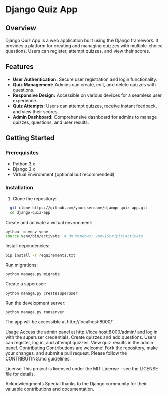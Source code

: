 # Django Quiz App

## Overview

Django Quiz App is a web application built using the Django framework. It provides a platform for creating and managing quizzes with multiple-choice questions. Users can register, attempt quizzes, and view their scores.

## Features

- **User Authentication:** Secure user registration and login functionality.
- **Quiz Management:** Admins can create, edit, and delete quizzes with questions.
- **Responsive Design:** Accessible on various devices for a seamless user experience.
- **Quiz Attempts:** Users can attempt quizzes, receive instant feedback, and view their scores.
- **Admin Dashboard:** Comprehensive dashboard for admins to manage quizzes, questions, and user results.

## Getting Started

### Prerequisites

- Python 3.x
- Django 3.x
- Virtual Environment (optional but recommended)

### Installation

1. Clone the repository:

 ```bash
   git clone https://github.com/yourusername/django-quiz-app.git
   cd django-quiz-app
  ```
Create and activate a virtual environment:

```bash
python -m venv venv
source venv/bin/activate  # On Windows: venv\Scripts\activate
```
Install dependencies:

```bash
pip install -r requirements.txt
```
Run migrations:

```bash
python manage.py migrate
```
Create a superuser:

```bash
python manage.py createsuperuser
```
Run the development server:

```bash
python manage.py runserver
```
The app will be accessible at http://localhost:8000/.

Usage
Access the admin panel at http://localhost:8000/admin/ and log in with the superuser credentials.
Create quizzes and add questions.
Users can register, log in, and attempt quizzes.
View quiz results in the admin panel.
Contributing
Contributions are welcome! Fork the repository, make your changes, and submit a pull request. Please follow the CONTRIBUTING.md guidelines.

License
This project is licensed under the MIT License - see the LICENSE file for details.

Acknowledgments
Special thanks to the Django community for their valuable contributions and documentation.
